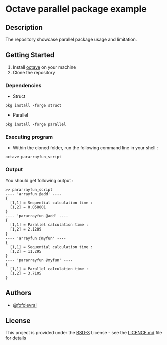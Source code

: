 # Octave parallel package example

## Description

The repository showcase parallel package usage and limitation.

## Getting Started

1. Install [octave](https://octave.org/download) on your machine
2. Clone the repository 


### Dependencies

* Struct
```
pkg install -forge struct
```
* Parallel
```
pkg install -forge parallel
```


### Executing program


* Within the cloned folder, run the following command line in your shell :
```
octave pararrayfun_script
```

### Output

You should get following output :
```
>> pararrayfun_script
---- 'arrayfun @add' ----
{
  [1,1] = Sequential calculation time :
  [1,2] = 0.058801
}
---- 'pararrayfun @add' ----
{
  [1,1] = Parallel calculation time :
  [1,2] = 2.1209
}
---- 'arrayfun @myfun' ----
{
  [1,1] = Sequential calculation time :
  [1,2] = 11.295
}
---- 'pararrayfun @myfun' ----
{
  [1,1] = Parallel calculation time :
  [1,2] = 3.7105
}
```

## Authors

* [@fofolevrai](https://github.com/fofolevrai)



## License

This project is provided under the [BSD-3](https://opensource.org/license/bsd-3-clause) License - see the [LICENCE.md](LICENCE.md) file for details

